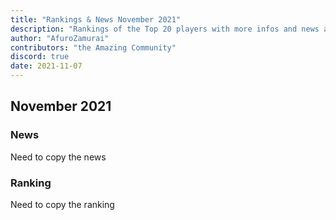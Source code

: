 ```yaml
---
title: "Rankings & News November 2021"
description: "Rankings of the Top 20 players with more infos and news about occurences from October to November 2021"
author: "AfuroZamurai"
contributors: "the Amazing Community"
discord: true
date: 2021-11-07
---
```


## November 2021

### News

Need to copy the news

### Ranking

Need to copy the ranking
